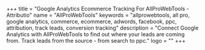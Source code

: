 +++
title = "Google Analytics Ecommerce Tracking For AllProWebTools - Attributio"
name = "AllProWebTools"
keywords = "allprowebtools, all pro, google analytics, commerce, ecommerce, adwords, facebook, ppc, attribution, track leads, conversion tracking"
description = "Connect Google Analytics with AllProWebTools to find out where your leads are coming from. Track leads from the source - from search to ppc."
logo = ""
+++

